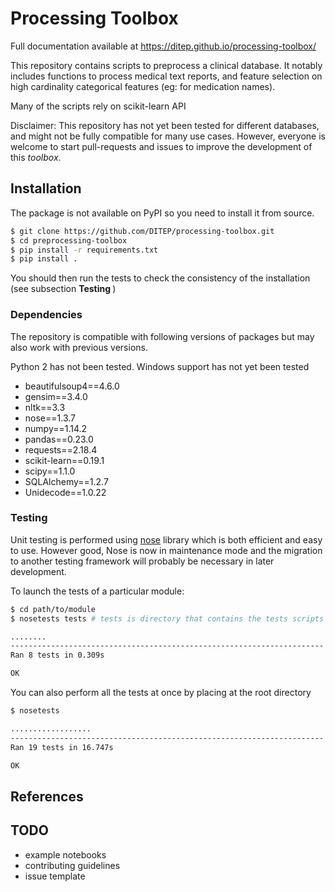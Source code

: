 # Processing Toolbox 

Full documentation available at https://ditep.github.io/processing-toolbox/

This repository contains scripts to preprocess a clinical database. It notably
includes functions to process medical text reports, and feature selection on 
high cardinality categorical features (eg: for medication names).

Many of the scripts rely on scikit-learn API


Disclaimer: This repository has not yet been tested for different databases,
and might not be fully compatible for many use cases. However, everyone is
welcome to start pull-requests and issues to improve the development of 
this <i>toolbox</i>.



## Installation
The package is not available on PyPI so you need to install it from source.

```bash
$ git clone https://github.com/DITEP/processing-toolbox.git
$ cd preprocessing-toolbox
$ pip install -r requirements.txt
$ pip install . 
```
You should then run the tests to check the consistency of the installation (see subsection <b> Testing </b>)



### Dependencies
The repository is compatible with following versions of packages but may also
work with previous versions. 

Python 2 has not been tested. Windows support has not yet been tested

* beautifulsoup4==4.6.0
* gensim==3.4.0
* nltk==3.3
* nose==1.3.7
* numpy==1.14.2
* pandas==0.23.0
* requests==2.18.4
* scikit-learn==0.19.1
* scipy==1.1.0
* SQLAlchemy==1.2.7
* Unidecode==1.0.22


###  Testing
Unit testing is performed using [nose](http://nose.readthedocs.io/en/latest/)
library which is both efficient and easy to use. 
However good, Nose is now in maintenance mode and the migration to another testing framework will probably be necessary 
in later development.

To launch the tests of a particular module:
```bash
$ cd path/to/module
$ nosetests tests # tests is directory that contains the tests scripts

........
----------------------------------------------------------------------
Ran 8 tests in 0.309s

OK
```
You can also perform all the tests at once by placing at the root directory
```bash
$ nosetests

..................
----------------------------------------------------------------------
Ran 19 tests in 16.747s

OK

```



## References



## TODO
* example notebooks
* contributing guidelines
* issue template

